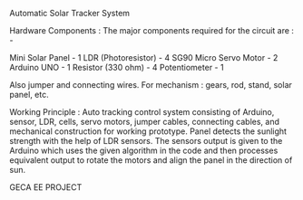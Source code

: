 Automatic Solar Tracker System

Hardware Components :
The major components required for the circuit are : - 

Mini Solar Panel     -   1
LDR (Photoresistor) - 4
SG90 Micro Servo Motor - 2
Arduino UNO - 1
Resistor (330 ohm) - 4
Potentiometer - 1

Also jumper and connecting wires. For mechanism : gears, rod, stand, solar panel, etc.

Working Principle :
Auto tracking control system consisting of Arduino, sensor, LDR, cells, servo motors, jumper cables, connecting cables, and mechanical construction for working prototype.
Panel detects the sunlight strength with the help of LDR sensors.
The sensors output is given to the Arduino which uses the given algorithm in the code and then processes equivalent output to rotate the motors and align the panel in the direction of sun.

GECA EE PROJECT
